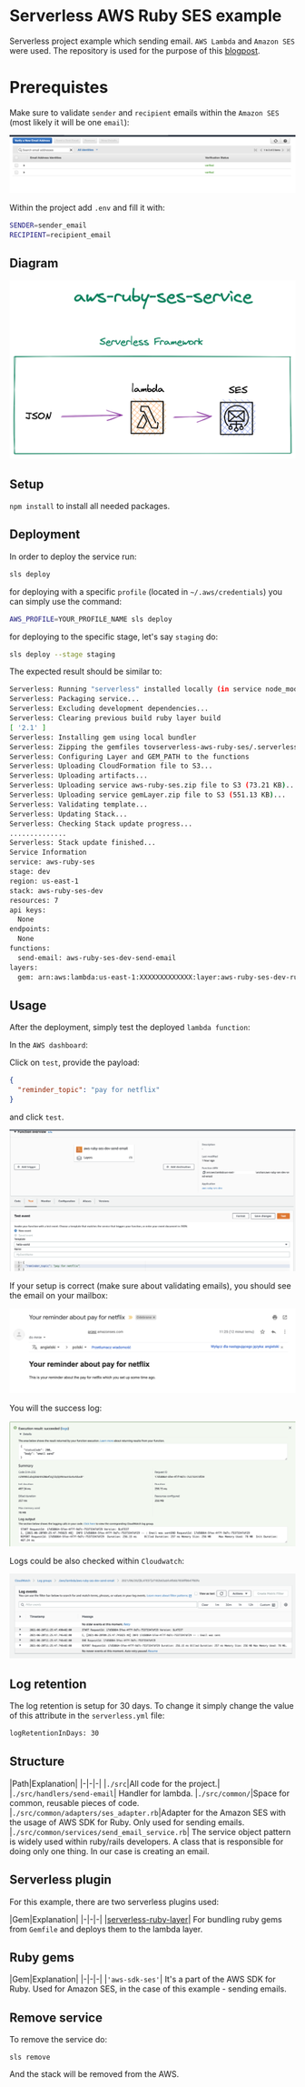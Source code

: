 # Serverless AWS Ruby SES example

Serverless project example which sending email. `AWS Lambda` and `Amazon SES` were used. The repository is used for the purpose of this [blogpost](https://www.danielaniszkiewicz.com/aws-step-functions-workflow-studio.html).

# Prerequistes

Make sure to validate `sender` and `recipient` emails within the `Amazon SES` (most likely it will be one `email`):

![verify-email](./images/verify-email.png)

Within the project add `.env` and fill it with:

```bash
SENDER=sender_email
RECIPIENT=recipient_email
```

## Diagram


![diagram](./images/aws-ruby-email.png)


## Setup

`npm install` to install all needed packages.

## Deployment

In order to deploy the service run:

```bash
sls deploy
```

for deploying with a specific `profile` (located in `~/.aws/credentials`) you can simply use the command:

```bash
AWS_PROFILE=YOUR_PROFILE_NAME sls deploy
```

for deploying to the specific stage, let's say `staging` do:

```bash
sls deploy --stage staging
```

The expected result should be similar to:

```bash
Serverless: Running "serverless" installed locally (in service node_modules)
Serverless: Packaging service...
Serverless: Excluding development dependencies...
Serverless: Clearing previous build ruby layer build
[ '2.1' ]
Serverless: Installing gem using local bundler
Serverless: Zipping the gemfiles tovserverless-aws-ruby-ses/.serverless/ruby_layer/gemLayer.zip
Serverless: Configuring Layer and GEM_PATH to the functions
Serverless: Uploading CloudFormation file to S3...
Serverless: Uploading artifacts...
Serverless: Uploading service aws-ruby-ses.zip file to S3 (73.21 KB)...
Serverless: Uploading service gemLayer.zip file to S3 (551.13 KB)...
Serverless: Validating template...
Serverless: Updating Stack...
Serverless: Checking Stack update progress...
..............
Serverless: Stack update finished...
Service Information
service: aws-ruby-ses
stage: dev
region: us-east-1
stack: aws-ruby-ses-dev
resources: 7
api keys:
  None
endpoints:
  None
functions:
  send-email: aws-ruby-ses-dev-send-email
layers:
  gem: arn:aws:lambda:us-east-1:XXXXXXXXXXXXX:layer:aws-ruby-ses-dev-ruby-bundle:30
```

## Usage

After the deployment, simply test the deployed `lambda function`:

In the `AWS dashboard`:

Click on `test`, provide the payload:

```json
{
  "reminder_topic": "pay for netflix"
}
```

and click `test`.

![test-lambda](./images/test-lambda.png)

If your setup is correct (make sure about validating emails), you should see the email on your mailbox:

![sent-email](./images/sent-email.png)


You will the success log:

 ![success-log](./images/success-log.png)

 Logs could be also checked within `Cloudwatch`:

 ![cloudwatch](./images/cloudwatch.png)


## Log retention

The log retention is setup for 30 days. To change it simply change the value of this attribute in the `serverless.yml` file:


``` bash
logRetentionInDays: 30
```

## Structure

|Path|Explanation|
|-|-|-|
|`./src`|All code for the project.|
|`./src/handlers/send-email`| Handler for lambda.
|`./src/common/`|Space for common, reusable pieces of code.
|`./src/common/adapters/ses_adapter.rb`|Adapter for the Amazon SES with the usage of AWS SDK for Ruby. Only used for sending emails.
|`./src/common/services/send_email_service.rb`| The service object pattern is widely used within ruby/rails developers. A class that is responsible for doing only one thing. In our case is creating an email.

## Serverless plugin

For this example, there are two serverless plugins used:

|Gem|Explanation|
|-|-|-|
|[serverless-ruby-layer](https://www.npmjs.com/package/serverless-ruby-layer)| For bundling ruby gems from `Gemfile` and deploys them to the lambda layer.

## Ruby gems

|Gem|Explanation|
|-|-|-|
|`'aws-sdk-ses'`| It's a part of the AWS SDK for Ruby. Used for Amazon SES, in the case of this example - sending emails.

## Remove service

To remove the service do:

```
sls remove
```
And the stack will be removed from the AWS.